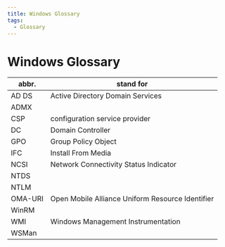 ```yaml
---
title: Windows Glossary
tags:
  - Glossary
---
```


# Windows Glossary

| abbr.   | stand for                                        |
| ------- | ------------------------------------------------ |
| AD DS   | Active Directory Domain Services                 |
| ADMX    |
| CSP     | configuration service provider                   |
| DC      | Domain Controller                                |
| GPO     | Group Policy Object                              |
| IFC     | Install From Media                               |
| NCSI    | Network Connectivity Status Indicator            |
| NTDS    |
| NTLM    |
| OMA-URI | Open Mobile Alliance Uniform Resource Identifier |
| WinRM   |
| WMI     | Windows Management Instrumentation               |
| WSMan   |

